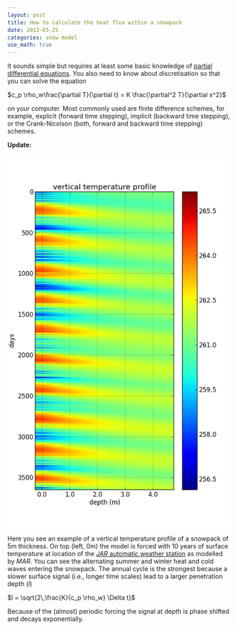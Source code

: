 ```yaml
---
layout: post
title: How to calculate the heat flux within a snowpack
date: 2013-03-25
categories: snow model
use_math: true
---
```


It sounds simple but requires at least some basic knowledge of [partial differential equations](http://en.wikipedia.org/wiki/Partial_differential_equation).
You also need to know about discretisation so that you can solve the equation

$c_p \rho_w\frac{\partial T}{\partial t} = K \frac{\partial^2 T}{\partial x^2}$

on your computer.
Most commonly used are finite difference schemes, for example, explicit (forward time stepping), implicit (backward time stepping), or the Crank-Nicolson (both, forward and backward time stepping) schemes.

<b>Update:</b>

![heat 1D](/assets/heat1d_output.png)

Here you see an example of a vertical temperature profile of a snowpack of 5m thickness.
On top (left, 0m) the model is forced with 10 years of surface temperature at location of the [*JAR* automatic weather station](http://weather.gladstonefamily.net/site/04452) as modelled by *MAR*.
You can see the alternating summer and winter heat and cold waves entering the snowpack.
The annual cycle is the strongest because a slower surface signal (i.e., longer time scales) lead to a larger penetration depth ($l$)

$l = \sqrt{2\,\frac{K}{c_p \rho_w} \Delta t}$

Because of the (almost) periodic forcing the signal at depth is phase shifted and decays exponentially.
